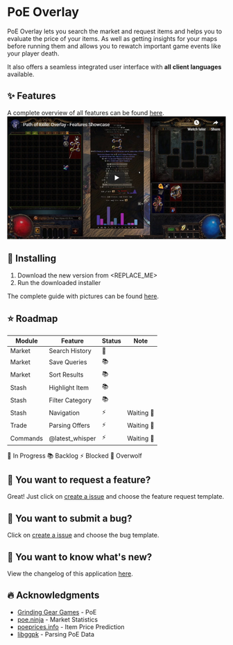 # PoE Overlay

PoE Overlay lets you search the market and request items and helps you to evaluate the price of your items. As well as getting insights for your maps before running them and allows you to rewatch important game events like your player death.

It also offers a seamless integrated user interface with **all client languages** available.

## ✨ Features

A complete overview of all features can be found [here](FEATURES.md).
[![Feature Overview As Video](img/video.jpg)](https://www.youtube.com/watch?v=_cJmW8QkQnM)

## 🚩 Installing

1. Download the new version from <REPLACE_ME>
2. Run the downloaded installer

The complete guide with pictures can be found [here](INSTALLING.md).

## ⭐ Roadmap

| Module        | Feature         | Status | Note     
| ------------- | --------------- | ------ | ---------
| Market        | Search History  | 🚧     |
| Market        | Save Queries    | 📚     |
| Market        | Sort Results    | 📚     |
| Stash         | Highlight Item  | 📚     |
| Stash         | Filter Category | 📚     |
| Stash         | Navigation      | ⚡     | Waiting 🐺
| Trade         | Parsing Offers  | ⚡     | Waiting 🐺
| Commands      | @latest_whisper | ⚡     | Waiting 🐺

🚧 In Progress 📚 Backlog ⚡ Blocked 🐺 Overwolf 

## 🚀 You want to request a feature?

Great! Just click on [create a issue](https://github.com/Kyusung4698/PoE-Overlay/issues/new/choose) and choose the feature request template.

## 🐞 You want to submit a bug?

Click on [create a issue](https://github.com/Kyusung4698/PoE-Overlay/issues/new/choose) and choose the bug template.

## 📰 You want to know what's new?

View the changelog of this application [here](CHANGELOG.md).

## 🔥 Acknowledgments

- [Grinding Gear Games](https://www.pathofexile.com/) - PoE
- [poe.ninja](https://poe.ninja/) - Market Statistics
- [poeprices.info](https://www.poeprices.info/) - Item Price Prediction
- [libggpk](https://github.com/MuxaJIbI4/libggpk) - Parsing PoE  Data
